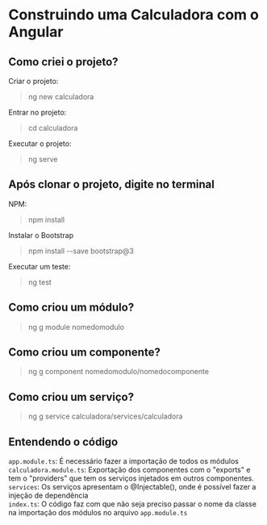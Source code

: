 # Construindo uma Calculadora com o Angular
## Como criei o projeto?
Criar o projeto:
>ng new calculadora

Entrar no projeto:
>cd calculadora

Executar o projeto:
>ng serve

## Após clonar o projeto, digite no terminal
NPM:
>npm install

Instalar o Bootstrap
>npm install --save bootstrap@3

Executar um teste:
>ng test

## Como criou um módulo?
>ng g module nomedomodulo

## Como criou um componente?
>ng g component nomedomodulo/nomedocomponente

## Como criou um serviço?
>ng g service calculadora/services/calculadora

## Entendendo o código
`app.module.ts`: É necessário fazer a importação de todos os módulos <br>
`calculadora.module.ts`: Exportação dos componentes com o "exports" e tem o "providers" que tem os serviços injetados em outros componentes. <br>
`services`: Os serviços apresentam o @Injectable(), onde é possível fazer a injeção de dependência <br>
`index.ts`: O código faz com que não seja preciso passar o nome da classe na importação dos módulos no arquivo `app.module.ts` <br>

